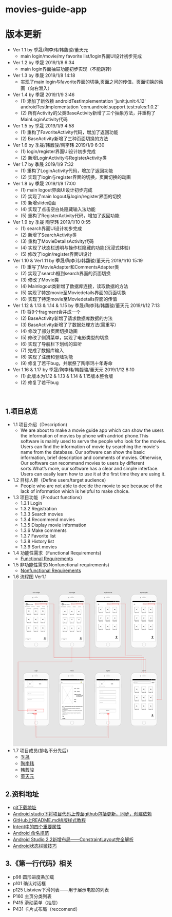 # movies-guide-app

# 版本更新
* Ver 1.1 by 季晟/陶李玮/韩馥骏/董天元
    * main login/movie/my favorite list/login界面UI设计初步完成 
* Ver 1.2 by 季晟 2019/1/8 6:34
    * main login界面抽屉功能初步实现（不能跳转）
* Ver 1.3 by 季晟 2019/1/8 14:18
    * 实现了main login与favorite界面的切换,页面之间的传值，页面切换的动画（向右滑入） 
* Ver 1.4 by 季晟 2019/1/9 3:46
    * (1) 添加了新依赖 androidTestImplementation 'junit:junit:4.12' androidTestImplementation 'com.android.support.test:rules:1.0.2'
    * (2) 所有Activity的父类BaseActivity新增了三个抽象方法，并重构了MainLoginActivity代码
* Ver 1.5 by 季晟 2019/1/9 4:58
    * (1) 重构了FavoriteActivity代码，增加了返回功能
    * (2) BaseActivity新增了三种页面切换的方法
* Ver 1.6 by 季晟/韩馥骏/陶李玮 2019/1/9 6:30
    * (1) login/register界面UI设计初步完成
    * (2) 新增LoginActivity与RegisterActivity类
* Ver 1.7 by 季晟 2019/1/9 7:32
    * (1) 重构了LoginActivity代码，增加了返回功能
    * (2) 实现了login与register界面的切换，页面切换的动画
* Ver 1.8 by 季晟 2019/1/9 17:00
    * (1) main logout界面UI设计初步完成
    * (2) 实现了main logout与login/register界面的切换
    * (3) 新增slide动画
    * (4) 实现了点击空白处隐藏输入法功能
    * (5) 重构了RegisterActivity代码，增加了返回功能
* Ver 1.9 by 季晟 陶李玮 2019/1/10 0:55
    * (1) search界面UI设计初步完成
    * (2) 新增了SearchActivity类
    * (3) 重构了MovieDetailsActivity代码
    * (4) 实现了状态栏透明与操作栏隐藏的功能(沉浸式体验)
    * (5) 修改了login/register界面UI设计
* Ver 1.10 & Ver1.11 by 季晟/陶李玮/韩馥骏/董天元 2019/1/10 15:19
    * (1) 重写了MovieAdapter和CommentsAdapter类
    * (2) 实现了search框到search界面的页面切换
    * (3) 修改了Movie类
    * (4) Mainlogout类新增了数据库连接，读取数据的方法
    * (5) 实现了特定movie至Moviedetails界面的页面切换
    * (6) 实现了特定movie至Moviedetails界面的传值 
* Ver 1.12 & 1.13 & 1.14 & 1.15 by 季晟/陶李玮/韩馥骏/董天元 2019/1/12 7:13
    * (1) 将9个fragment合并成一个
    * (2) BaseActivity新增了请求数据库数据的方法
    * (3) BaseActivity新增了了数据处理方法(需重写）
    * (4) 修改了部分页面切换动画
    * (5) 修改了侧滑菜单，实现了电影类型的切换
    * (6) 实现了导航栏下划线的监听
    * (7) 完成了数据库输入
    * (8) 实现了注册和登陆功能
    * (9) 修复了若干bug，并献祭了陶李玮十年寿命  
* Ver 1.16 & 1.17 by 季晟/陶李玮/韩馥骏/董天元 2019/1/12 8:10
    * (1) 此版本为1.12 & 1.13 & 1.14 & 1.15版本整合版
    * (2) 修复了若干bug    <br><br><br>

## 1.项目总览
* 1.1 项目介绍（Description)
     * We are about to make a movie guide app which can show the users the information of movies by phone with andriod phone.This software is mainly used to serve the people who look for the movies. Users can find the information of movie by searching the      movie's name from the database. Our software can show the basic information, brief description and comments of movies. Otherwise, Our   software can recommand movies to users by different sorts.What’s more, our software has a clear and simple interface. Users can easily learn how to use it at the first time they are using it.
* 1.2 目标人群（Define users/target audience)
     * People who are not able to decide the movie to see because of the lack of information which is helpful to make choice.
* 1.3 项目功能（Product functions）
     * 1.3.1 Login
     * 1.3.2 Registration
     * 1.3.3 Search movies
     * 1.3.4 Recommend movies
     * 1.3.5 Display movie information
     * 1.3.6 Make comments
     * 1.3.7 Favorite list
     * 1.3.8 History list
     * 1.3.9 Sort movies
* 1.4 功能性需求（Functional Requirements)
    * [Functional Requirements](https://github.com/jisheng1997/MoviesGuideApp/blob/master/project/Functional%20Requirements.md)
* 1.5 非功能性需求(Nonfunctional requirements)
    * [Nonfunctional Requirements](https://github.com/jisheng1997/MoviesGuideApp/blob/master/project/Nonfunctional%20Requirements.md)
* 1.6 流程图 Ver1.1 <br>
![流程图](https://github.com/jisheng1997/MoviesGuideApp/blob/master/project/project%20Ver1.2.png) <br>
* 1.7 项目成员(排名不分先后)
    * [季晟](https://github.com/jisheng1997)      
    * [陶李玮](https://github.com/zoslen)      
    * [韩馥骏](https://github.com/uncleeesky)      
    * [董天元](https://github.com/Zitronen)

## 2.资料地址 <br>
* [git下载地址](https://git-scm.com/download/win) <br>
* [Android studio下将项目代码上传至github包括更新，同步，创建依赖](https://blog.csdn.net/u013309870/article/details/79214030) <br>
* [GitHub上README.md排版样式教程](https://blog.csdn.net/u012067966/article/details/50736647) <br>
* [Intent中的四个重要属性](https://blog.csdn.net/weihan1314/article/details/7973511) <br>
* [Android 命名规范](https://blog.csdn.net/vipzjyno1/article/details/23542617)
* [Android Studio 2.2新增布局——ConstraintLayout完全解析](https://blog.csdn.net/SEU_Calvin/article/details/55522706)
* [Android状态栏微技巧](https://blog.csdn.net/guolin_blog/article/details/51763825)



## 3.《第一行代码》相关<br>
* p98 圆形进度条加载
* p101 确认对话框
* p125 Listview下滑列表——用于展示电影的列表
* P160 主页分类列表
* P415 滑动菜单（抽屉）
* P431 卡片式布局（reccomend）

